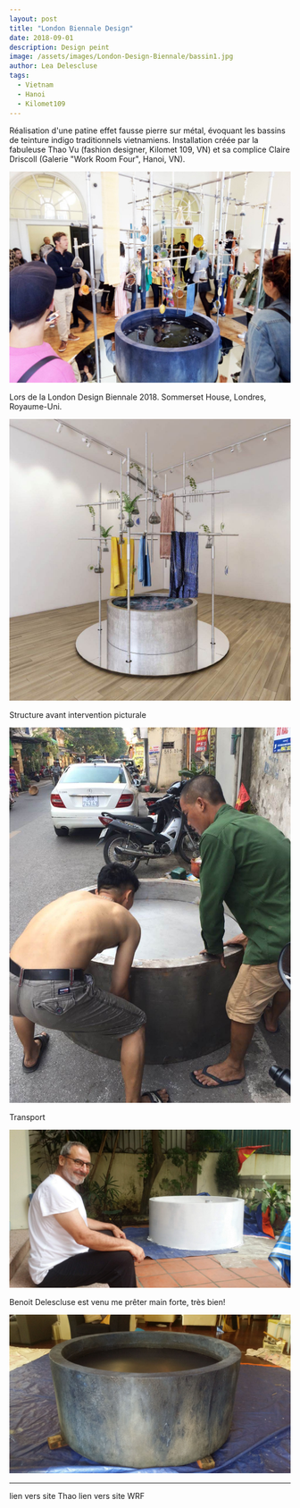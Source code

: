 ```yaml
---
layout: post
title: "London Biennale Design"
date: 2018-09-01
description: Design peint
image: /assets/images/London-Design-Biennale/bassin1.jpg
author: Lea Delescluse
tags:
  - Vietnam
  - Hanoi
  - Kilomet109
---
```

Réalisation d'une patine effet fausse pierre sur métal, évoquant les bassins de teinture indigo traditionnels vietnamiens.
Installation créée par la fabuleuse Thao Vu (fashion designer, Kilomet 109, VN) et sa complice Claire Driscoll (Galerie "Work Room Four", Hanoi, VN).

![Placeholder](/assets/images/London-Design-Biennale/bassin2.jpg)

Lors de la London Design Biennale 2018. Sommerset House, Londres, Royaume-Uni.

![Placeholder](/assets/images/London-Design-Biennale/process0.jpg)

Structure avant intervention picturale

![Placeholder](/assets/images/London-Design-Biennale/process1.jpg)

Transport

![Placeholder](/assets/images/London-Design-Biennale/process2.jpg)

Benoit Delescluse est venu me prêter main forte, très bien!

![Placeholder](/assets/images/London-Design-Biennale/process-fin.jpg)

<hr/>
lien vers site Thao
lien vers site WRF
